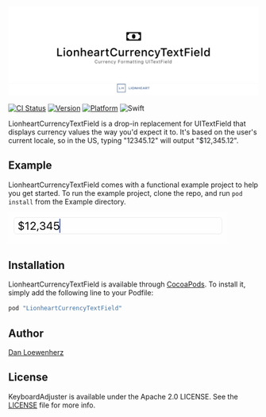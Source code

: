 ![](meta/repo-banner.png)
[![](meta/repo-banner-bottom.png)][lionheart-url]

[![CI Status](http://img.shields.io/travis/lionheart/LionheartCurrencyTextField.svg?style=flat)](https://travis-ci.org/lionheart/LionheartCurrencyTextField)
[![Version](https://img.shields.io/cocoapods/v/LionheartCurrencyTextField.svg?style=flat)](http://cocoapods.org/pods/LionheartCurrencyTextField)
[![Platform](https://img.shields.io/cocoapods/p/LionheartCurrencyTextField.svg?style=flat)](http://cocoapods.org/pods/LionheartCurrencyTextField)
![Swift](http://img.shields.io/badge/swift-3-blue.svg?style=flat)

LionheartCurrencyTextField is a drop-in replacement for UITextField that displays currency values the way you'd expect it to. It's based on the user's current locale, so in the US, typing "12345.12" will output "$12,345.12".

## Example

LionheartCurrencyTextField comes with a functional example project to help you get started. To run the example project, clone the repo, and run `pod install` from the Example directory.

![](LionheartCurrencyTextField.gif)

## Installation

LionheartCurrencyTextField is available through [CocoaPods](http://cocoapods.org). To install
it, simply add the following line to your Podfile:

```ruby
pod "LionheartCurrencyTextField"
```

## Author

[Dan Loewenherz](https://github.com/dlo)

## License

KeyboardAdjuster is available under the Apache 2.0 LICENSE. See the [LICENSE](LICENSE) file for more info.

[lionheart-url]: https://lionheartsw.com/

